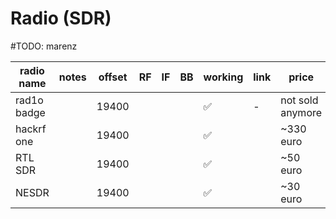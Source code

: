 # Radio (SDR)

#TODO: marenz 

| radio name | notes| offset | RF | IF | BB | working | link | price |
|------------|------|--------|----|----|----|---------|------|-------|
| rad1o badge | | 19400 | | | |  ✅| - | not sold anymore |
| hackrf one | | 19400 | | | |  ✅| | ~330 euro |
| RTL SDR | | 19400 | | | |  ✅| | ~50 euro |
| NESDR | | 19400 | | | |  ✅| | ~30 euro |
